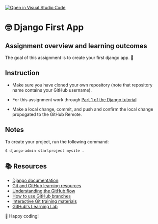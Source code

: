 [![Open in Visual Studio Code](https://classroom.github.com/assets/open-in-vscode-c66648af7eb3fe8bc4f294546bfd86ef473780cde1dea487d3c4ff354943c9ae.svg)](https://classroom.github.com/online_ide?assignment_repo_id=7855313&assignment_repo_type=AssignmentRepo)
# 🤓 Django First App

## Assignment overview and learning outcomes

The goal of this assignment is to create your first django app. 🚀

## Instruction

- Make sure you have cloned your own repository (note that repository name contains your GitHub username).

- For this assignment work through [Part 1 of the Django tutorial](https://docs.djangoproject.com/en/4.0/intro/tutorial01/)

- Make a local change, commit, and push and confirm the local change propogated to the GitHub Remote.

## Notes
To create your project, run  the following command:

```$ django-admin startproject mysite .```

## 📚  Resources

- [Django documentation](https://docs.djangoproject.com/en/4.0/#django-documentation)
- [Git and GitHub learning resources](https://docs.github.com/en/github/getting-started-with-github/git-and-github-learning-resources)
- [Understanding the GitHub flow](https://guides.github.com/introduction/flow/)
- [How to use GitHub branches](https://www.youtube.com/watch?v=H5GJfcp3p4Q&feature=youtu.be)
- [Interactive Git training materials](https://githubtraining.github.io/training-manual/#/01_getting_ready_for_class)
- [GitHub's Learning Lab](https://lab.github.com/)

💪 Happy coding!
